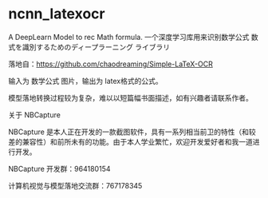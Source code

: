# ncnn_latexocr
A DeepLearn Model to rec Math formula.  一个深度学习库用来识别数学公式 数式を識別するためのディープラーニング ライブラリ

落地自：https://github.com/chaodreaming/Simple-LaTeX-OCR

输入为 数学公式 图片，输出为 latex格式的公式。

模型落地转换过程较为复杂，难以以短篇幅书面描述，如有兴趣者请联系作者。

关于 NBCapture

NBCapture 是本人正在开发的一款截图软件，具有一系列相当前卫的特性（和较差的兼容性）和前所未有的功能。由于本人学业繁忙，欢迎开发爱好者和我一道进行开发。

NBCapture 开发群：964180154

计算机视觉与模型落地交流群：767178345
